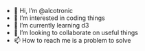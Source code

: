 - 👋 Hi, I’m @alcotronic
- 👀 I’m interested in coding things
- 🌱 I’m currently learning d3
- 💞️ I’m looking to collaborate on useful things
- 📫 How to reach me is a problem to solve

<!---
alcotronic/alcotronic is a ✨ special ✨ repository because its `README.md` (this file) appears on your GitHub profile.
You can click the Preview link to take a look at your changes.
--->
